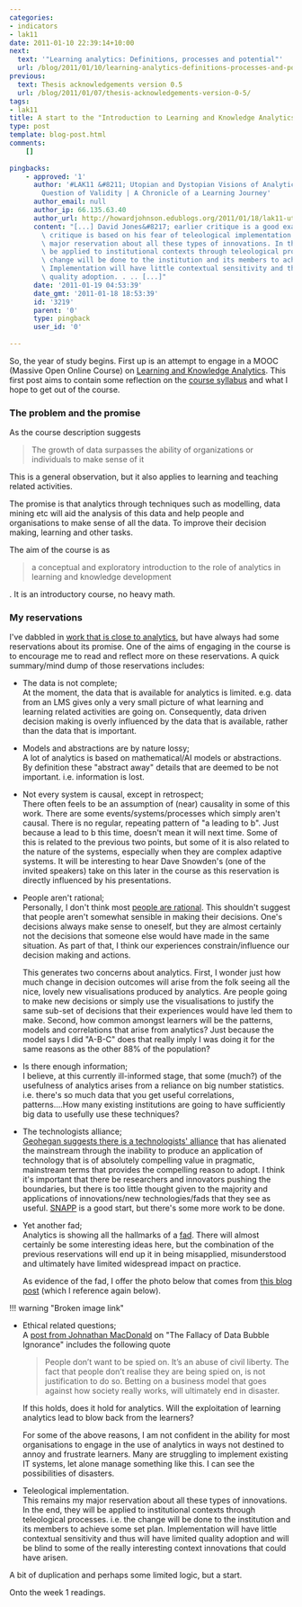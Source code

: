 ```yaml
---
categories:
- indicators
- lak11
date: 2011-01-10 22:39:14+10:00
next:
  text: '"Learning analytics: Definitions, processes and potential"'
  url: /blog/2011/01/10/learning-analytics-definitions-processes-and-potential/
previous:
  text: Thesis acknowledgements version 0.5
  url: /blog/2011/01/07/thesis-acknowledgements-version-0-5/
tags:
- lak11
title: A start to the "Introduction to Learning and Knowledge Analytics" MOOC
type: post
template: blog-post.html
comments:
    []
    
pingbacks:
    - approved: '1'
      author: '#LAK11 &#8211; Utopian and Dystopian Visions of Analytics: It&#8217;s a
        Question of Validity | A Chronicle of a Learning Journey'
      author_email: null
      author_ip: 66.135.63.40
      author_url: http://howardjohnson.edublogs.org/2011/01/18/lak11-utopian-and-dystopian-visions-of-analytics-its-a-question-of-validity/
      content: "[...] David Jones&#8217; earlier critique is a good example. \_His interesting\
        \ critique is based on his fear of teleological implementation: This remains my\
        \ major reservation about all these types of innovations. In the end, they will\
        \ be applied to institutional contexts through teleological processes. i.e. the\
        \ change will be done to the institution and its members to achieve some set plan.\
        \ Implementation will have little contextual sensitivity and thus will have limited\
        \ quality adoption. . .. [...]"
      date: '2011-01-19 04:53:39'
      date_gmt: '2011-01-18 18:53:39'
      id: '3219'
      parent: '0'
      type: pingback
      user_id: '0'
    
---
```

So, the year of study begins. First up is an attempt to engage in a MOOC (Massive Open Online Course) on [Learning and Knowledge Analytics](http://learninganalytics.net/). This first post aims to contain some reflection on the [course syllabus](http://learninganalytics.net/syllabus.html) and what I hope to get out of the course.

### The problem and the promise

As the course description suggests

> The growth of data surpasses the ability of organizations or individuals to make sense of it

This is a general observation, but it also applies to learning and teaching related activities.

The promise is that analytics through techniques such as modelling, data mining etc will aid the analysis of this data and help people and organisations to make sense of all the data. To improve their decision making, learning and other tasks.

The aim of the course is as

> a conceptual and exploratory introduction to the role of analytics in learning and knowledge development

. It is an introductory course, no heavy math.

### My reservations

I've dabbled in [work that is close to analytics](http://indicatorsproject.wordpress.com/), but have always had some reservations about its promise. One of the aims of engaging in the course is to encourage me to read and reflect more on these reservations. A quick summary/mind dump of those reservations includes:

- The data is not complete;  
    At the moment, the data that is available for analytics is limited. e.g. data from an LMS gives only a very small picture of what learning and learning related activities are going on. Consequently, data driven decision making is overly influenced by the data that is available, rather than the data that is important.
- Models and abstractions are by nature lossy;  
    A lot of analytics is based on mathematical/AI models or abstractions. By definition these "abstract away" details that are deemed to be not important. i.e. information is lost.
- Not every system is causal, except in retrospect;  
    There often feels to be an assumption of (near) causality in some of this work. There are some events/systems/processes which simply aren't causal. There is no regular, repeating pattern of "a leading to b". Just because a lead to b this time, doesn't mean it will next time. Some of this is related to the previous two points, but some of it is also related to the nature of the systems, especially when they are complex adaptive systems. It will be interesting to hear Dave Snowden's (one of the invited speakers) take on this later in the course as this reservation is directly influenced by his presentations.
- People aren't rational;  
    Personally, I don't think most [people are rational](/blog/2009/08/16/people-cognition-rationality-and-e-learning/). This shouldn't suggest that people aren't somewhat sensible in making their decisions. One's decisions always make sense to oneself, but they are almost certainly not the decisions that someone else would have made in the same situation. As part of that, I think our experiences constrain/influence our decision making and actions.
    
    This generates two concerns about analytics. First, I wonder just how much change in decision outcomes will arise from the folk seeing all the nice, lovely new visualisations produced by analytics. Are people going to make new decisions or simply use the visualisations to justify the same sub-set of decisions that their experiences would have led them to make. Second, how common amongst learners will be the patterns, models and correlations that arise from analytics? Just because the model says I did "A-B-C" does that really imply I was doing it for the same reasons as the other 88% of the population?
    
- Is there enough information;  
    I believe, at this currently ill-informed stage, that some (much?) of the usefulness of analytics arises from a reliance on big number statistics. i.e. there's so much data that you get useful correlations, patterns....How many existing institutions are going to have sufficiently big data to usefully use these techniques?
- The technologists alliance;  
    [Geohegan suggests there is a technologists' alliance](/blog/2009/08/09/the-chasm/) that has alienated the mainstream through the inability to produce an application of technology that is of absolutely compelling value in pragmatic, mainstream terms that provides the compelling reason to adopt. I think it's important that there be researchers and innovators pushing the boundaries, but there is too little thought given to the majority and applications of innovations/new technologies/fads that they see as useful. [SNAPP](http://research.uow.edu.au/learningnetworks/seeing/snapp/index.html) is a good start, but there's some more work to be done.
- Yet another fad;  
    Analytics is showing all the hallmarks of a [fad](/blog/2009/04/06/birnbaums-fad-cycle-in-higher-education/). There will almost certainly be some interesting ideas here, but the combination of the previous reservations will end up it in being misapplied, misunderstood and ultimately have limited widespread impact on practice.
    
    As evidence of the fad, I offer the photo below that comes from [this blog post](http://www.jonathanmacdonald.com/?p=5051) (which I reference again below).

!!! warning "Broken image link"
    
- Ethical related questions;  
    A [post from Johnathan MacDonald](http://www.jonathanmacdonald.com/?p=5051) on "The Fallacy of Data Bubble Ignorance" includes the following quote
    
    > People don’t want to be spied on. It’s an abuse of civil liberty. The fact that people don’t realise they are being spied on, is not justification to do so. Betting on a business model that goes against how society really works, will ultimately end in disaster.
    
    If this holds, does it hold for analytics. Will the exploitation of learning analytics lead to blow back from the learners?
    
    For some of the above reasons, I am not confident in the ability for most organisations to engage in the use of analytics in ways not destined to annoy and frustrate learners. Many are struggling to implement existing IT systems, let alone manage something like this. I can see the possibilities of disasters.
    
- Teleological implementation.  
    This remains my major reservation about all these types of innovations. In the end, they will be applied to institutional contexts through teleological processes. i.e. the change will be done to the institution and its members to achieve some set plan. Implementation will have little contextual sensitivity and thus will have limited quality adoption and will be blind to some of the really interesting context innovations that could have arisen.

A bit of duplication and perhaps some limited logic, but a start.

Onto the week 1 readings.